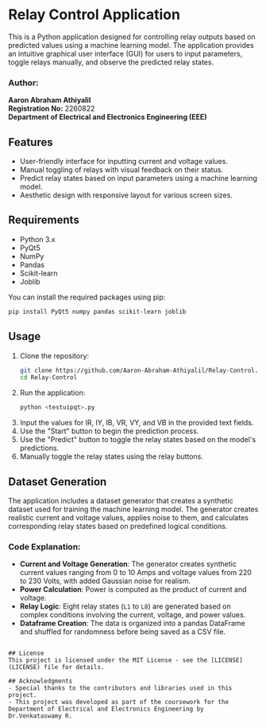 
# Relay Control Application

This is a Python application designed for controlling relay outputs based on predicted values using a machine learning model. The application provides an intuitive graphical user interface (GUI) for users to input parameters, toggle relays manually, and observe the predicted relay states.

### Author:
**Aaron Abraham Athiyalil**  
**Registration No:** 2260822  
**Department of Electrical and Electronics Engineering (EEE)**

## Features
- User-friendly interface for inputting current and voltage values.
- Manual toggling of relays with visual feedback on their status.
- Predict relay states based on input parameters using a machine learning model.
- Aesthetic design with responsive layout for various screen sizes.

## Requirements
- Python 3.x
- PyQt5
- NumPy
- Pandas
- Scikit-learn
- Joblib

You can install the required packages using pip:

```bash
pip install PyQt5 numpy pandas scikit-learn joblib
```

## Usage
1. Clone the repository:
   ```bash
   git clone https://github.com/Aaron-Abraham-Athiyalil/Relay-Control.git
   cd Relay-Control
   ```
2. Run the application:
   ```bash
   python <testuipqt>.py
   ```
3. Input the values for IR, IY, IB, VR, VY, and VB in the provided text fields.
4. Use the "Start" button to begin the prediction process.
5. Use the "Predict" button to toggle the relay states based on the model's predictions.
6. Manually toggle the relay states using the relay buttons.

## Dataset Generation
The application includes a dataset generator that creates a synthetic dataset used for training the machine learning model. The generator creates realistic current and voltage values, applies noise to them, and calculates corresponding relay states based on predefined logical conditions.

### Code Explanation:
- **Current and Voltage Generation**: The generator creates synthetic current values ranging from 0 to 10 Amps and voltage values from 220 to 230 Volts, with added Gaussian noise for realism.
- **Power Calculation**: Power is computed as the product of current and voltage.
- **Relay Logic**: Eight relay states (`L1` to `L8`) are generated based on complex conditions involving the current, voltage, and power values.
- **Dataframe Creation**: The data is organized into a pandas DataFrame and shuffled for randomness before being saved as a CSV file.


```

## License
This project is licensed under the MIT License - see the [LICENSE](LICENSE) file for details.

## Acknowledgments
- Special thanks to the contributors and libraries used in this project.
- This project was developed as part of the coursework for the Department of Electrical and Electronics Engineering by Dr.Venkataswamy R.

